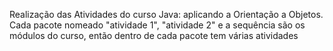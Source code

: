 Realização das Atividades do curso Java: aplicando a Orientação a Objetos. Cada pacote nomeado "atividade 1", "atividade 2" e a sequência são os módulos do curso, então dentro de cada pacote tem várias atividades
